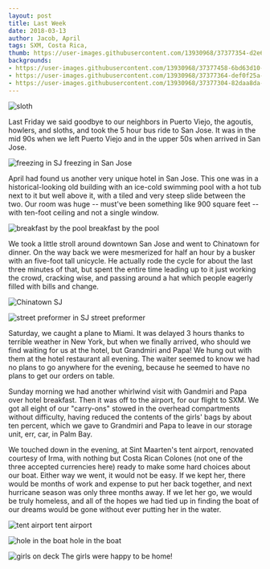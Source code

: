 ```yaml
---
layout: post
title: Last Week
date: 2018-03-13
author: Jacob, April
tags: SXM, Costa Rica, 
thumb: https://user-images.githubusercontent.com/13930968/37377354-d2e64a5a-26ff-11e8-8dc3-09f0b2544e18.jpg
backgrounds:
- https://user-images.githubusercontent.com/13930968/37377458-6bd63d10-2700-11e8-935d-4519b7b33cb3.jpg
- https://user-images.githubusercontent.com/13930968/37377364-def0f25a-26ff-11e8-9010-96a3a4cd6c60.jpg
- https://user-images.githubusercontent.com/13930968/37377304-82daa8da-26ff-11e8-87e1-7c6340e3dc43.jpg
---
```


![sloth](https://user-images.githubusercontent.com/13930968/37377458-6bd63d10-2700-11e8-935d-4519b7b33cb3.jpg)

Last Friday we said goodbye to our neighbors in Puerto Viejo, the agoutis, howlers, and sloths, and took the 5 hour bus ride to San Jose.  It was in the mid 90s when we left Puerto Viejo and in the upper 50s when arrived in San Jose.

![freezing in SJ](https://user-images.githubusercontent.com/13930968/37377354-d2e64a5a-26ff-11e8-8dc3-09f0b2544e18.jpg)
freezing in San Jose

April had found us another very unique hotel in San Jose.  This one was in a historical-looking old building with an ice-cold swimming pool with a hot tub next to it but well above it, with a tiled and very steep slide between the two.  Our room was huge -- must've been something like 900 square feet -- with ten-foot ceiling and not a single window.

![breakfast by the pool](https://user-images.githubusercontent.com/13930968/37377293-6feb167e-26ff-11e8-8f8d-63b2baba3a50.jpg)
breakfast by the pool

We took a little stroll around downtown San Jose and went to Chinatown for dinner. On the way back we were mesmerized for half an hour by a busker with an five-foot tall unicycle.  He actually rode the cycle for about the last three minutes of that, but spent the entire time leading up to it just working the crowd, cracking wise, and passing around a hat which people eagerly filled with bills and change.

![Chinatown SJ](https://user-images.githubusercontent.com/13930968/37377699-e446dd4e-2701-11e8-86ad-0d7cbdae837e.jpg)

![street preformer in SJ](https://user-images.githubusercontent.com/13930968/37377348-c51fe084-26ff-11e8-8b94-c9182dc75d0d.jpg)
street preformer

Saturday, we caught a plane to Miami.  It was delayed 3 hours thanks to terrible weather in New York, but when we finally arrived, who should we find waiting for us at the hotel, but Grandmiri and Papa!  We hung out with them at the hotel restaurant all evening.  The waiter seemed to know we had no plans to go anywhere for the evening, because he seemed to have no plans to get our orders on table.  

Sunday morning we had another whirlwind visit with Gandmiri and Papa over hotel breakfast.  Then it was off to the airport, for our flight to SXM.  We got all eight of our "carry-ons" stowed in the overhead compartments without difficulty, having reduced the contents of the girls' bags by about ten percent, which we gave to Grandmiri and Papa to leave in our storage unit, err, car, in Palm Bay.

We touched down in the evening, at Sint Maarten's tent airport, renovated courtesy of Irma, with  nothing but Costa Rican Colones (not one of the three accepted currencies here) ready to make some hard choices about our boat. Either way we went, it would not be easy. If we kept her, there would be months of work and expense to put her back together, and next hurricane season was only three months away. If we let her go, we would be truly homeless, and all of the hopes we had tied up in finding the boat of our dreams would be gone without ever putting her in the water. 

![tent airport](https://user-images.githubusercontent.com/13930968/37377342-ba6f6c0e-26ff-11e8-85d9-822348eda4c1.jpg)
tent airport

![hole in the boat](https://user-images.githubusercontent.com/13930968/37377304-82daa8da-26ff-11e8-87e1-7c6340e3dc43.jpg)
hole in the boat

![girls on deck](https://user-images.githubusercontent.com/13930968/37377325-9d684a36-26ff-11e8-9c79-1e0f59b79802.jpg)
The girls were happy to be home! 
